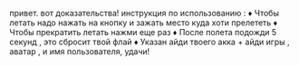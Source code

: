 привет. вот доказательства! инструкция по использованию :
     ♦ Чтобы летать надо нажать на кнопку и зажать место куда хоти прелететь
     ♦ Чтобы прекратить летать нажми еще раз
     ♦ После полета подожди 5 секунд , это сбросит твой флай
     ♦ Указан айди твоего акка + айди игры , аватар , и имя пользователя, удачи! 
